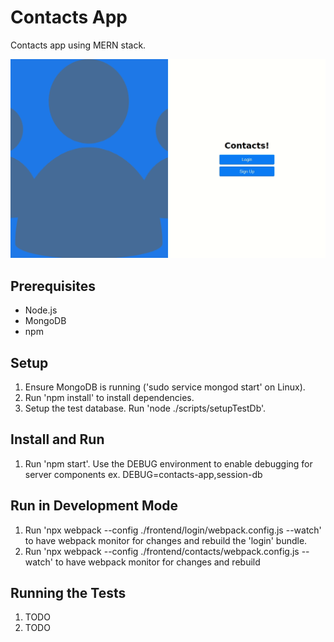 # Contacts App

Contacts app using MERN stack.

![alt text](https://github.com/akandage/contacts-app/blob/b76cde6abc3115911a93a5b26b03f23197d7ea46/demo.gif "Contacts App Demo")

## Prerequisites

- Node.js
- MongoDB
- npm

## Setup

1. Ensure MongoDB is running ('sudo service mongod start' on Linux). 
2. Run 'npm install' to install dependencies.
3. Setup the test database. Run 'node ./scripts/setupTestDb'.

## Install and Run

1. Run 'npm start'. Use the DEBUG environment to enable debugging for server components ex. DEBUG=contacts-app,session-db

## Run in Development Mode

1. Run 'npx webpack --config ./frontend/login/webpack.config.js --watch' to have webpack monitor for changes and rebuild the 'login' bundle.
2. Run 'npx webpack --config ./frontend/contacts/webpack.config.js --watch' to have webpack monitor for changes and rebuild

## Running the Tests

1. TODO
2. TODO
